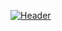 [![Header](https://raw.githubusercontent.com/Ve1ns/MartinHeinz/master/readme_header.png "Header")](https://martinheinz.dev/)
